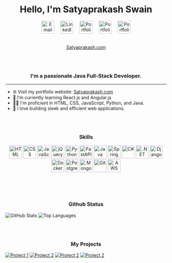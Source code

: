 
<div align="center">
  <h1>Hello, I'm Satyaprakash Swain</h1>
</div>

<div align="center">
  <a href="mailto:satyaprakashswain1998@gmail.com"><img src="https://static.vecteezy.com/system/resources/thumbnails/020/964/377/small_2x/gmail-mail-icon-for-web-design-free-png.png" alt="Email" style="width:40px;" title="Email"></a>&nbsp;&nbsp;&nbsp;&nbsp;
  <a href="https://www.linkedin.com/in/satyaprakash-swain-26301921b/"><img src="https://upload.wikimedia.org/wikipedia/commons/thumb/c/ca/LinkedIn_logo_initials.png/640px-LinkedIn_logo_initials.png" alt="LinkedIn" title="LinkedIn" style="width:40px"></a>&nbsp;&nbsp;&nbsp;&nbsp;
  <a href="https://www.instagram.com/chiku_satya_31/"><img src="https://upload.wikimedia.org/wikipedia/commons/thumb/e/e7/Instagram_logo_2016.svg/2048px-Instagram_logo_2016.svg.png" alt="Portfolio" title="Portfolio" style="width:40px"></a>&nbsp;&nbsp;&nbsp;&nbsp;
  <a href="https://www.facebook.com/chiku.chiku.3114935/"><img src="https://upload.wikimedia.org/wikipedia/commons/thumb/0/05/Facebook_Logo_%282019%29.png/1024px-Facebook_Logo_%282019%29.png" alt="Portfolio" title="Portfolio" style="width:40px"></a>&nbsp;&nbsp;&nbsp;&nbsp;
  <a href="https://x.com/Satya831093"><img src="https://upload.wikimedia.org/wikipedia/commons/5/57/X_logo_2023_%28white%29.png" alt="Portfolio" title="Portfolio" style="width:40px"></a>
</div><br>
<div align="center">  
  
  [Satyaprakash.com](https://satyaprakash.com)
</div>
<br><br>

<div align="center">
  <h3>I'm a passionate Java Full-Stack Developer.</h3>
</div>

---


- 🌐 Visit my portfolio website: [Satyaprakash.com](https://Satyaprakash.com)
- 🌱 I’m currently learning React.js and Angular.js
- 👨‍💻 I'm proficient in HTML, CSS, JavaScript, Python, and Java.
- 🚀 I love building sleek and efficient web applications.


<br><br>
<div align="center">
  <h3>Skills</h3>
</div>
<!-- Skill Badges -->
<div align="center">
  <img src="https://img.shields.io/badge/HTML-E34F26?style=for-the-badge&logo=html5&logoColor=white" alt="HTML" title="HTML" style="height: 40px;">
  <img src="https://img.shields.io/badge/CSS-1572B6?style=for-the-badge&logo=css3&logoColor=white" alt="CSS" title="CSS" style="height: 40px;">
  <img src="https://img.shields.io/badge/JavaScript-F7DF1E?style=for-the-badge&logo=javascript&logoColor=black" alt="JavaScript" title="JavaScript" style="height: 40px;">
  <img src="https://img.shields.io/badge/jQuery-0769AD?style=for-the-badge&logo=jquery&logoColor=white" alt="jQuery" title="jQuery" style="height: 40px;">
  <img src="https://img.shields.io/badge/Python-3776AB?style=for-the-badge&logo=python&logoColor=white" alt="Python" title="Python" style="height: 40px;">
  <img src="https://img.shields.io/badge/FastAPI-009688?style=for-the-badge&logo=fastapi&logoColor=white" alt="FastAPI" title="FastAPI" style="height: 40px;">
  <img src="https://img.shields.io/badge/Java-007396?style=for-the-badge&logo=java&logoColor=white" alt="Java" title="Java" style="height: 40px;">
  <img src="https://img.shields.io/badge/Spring_Boot-6DB33F?style=for-the-badge&logo=spring-boot&logoColor=white" alt="Spring Boot" title="Spring Boot" style="height: 40px;">
  <img src="https://img.shields.io/badge/C%23-239120?style=for-the-badge&logo=c-sharp&logoColor=white" alt="C#" title="C#" style="height: 40px;">
  <img src="https://img.shields.io/badge/ASP.NET-512BD4?style=for-the-badge&logo=.net&logoColor=white" alt=".NET" title=".NET" style="height: 40px;">
  <img src="https://img.shields.io/badge/Django-092E20?style=for-the-badge&logo=django&logoColor=white" alt="Django" title="Django" style="height: 40px;">
  <img src="https://img.shields.io/badge/Docker-2496ED?style=for-the-badge&logo=docker&logoColor=white" alt="Docker" title="Docker" style="height: 40px;">
  <img src="https://img.shields.io/badge/PostgreSQL-336791?style=for-the-badge&logo=postgresql&logoColor=white" alt="PostgreSQL" title="PostgreSQL" style="height: 40px;">
  <img src="https://img.shields.io/badge/MongoDB-47A248?style=for-the-badge&logo=mongodb&logoColor=white" alt="MongoDB" title="MongoDB" style="height: 40px;">
  <img src="https://img.shields.io/badge/Git-F05032?style=for-the-badge&logo=git&logoColor=white" alt="Git" title="Git" style="height: 40px;">
  <img src="https://img.shields.io/badge/AWS-232F3E?style=for-the-badge&logo=amazon-aws&logoColor=white" alt="AWS" title="AWS" style="height: 40px;">
</div>



<br><br><br>


<div align="center">
  <h3>Github Status</h3>
</div>

 ![GitHub Stats](https://github-readme-stats.vercel.app/api?username=Saswat-Kumar-Pradhan&show_icons=true&theme=radical)  ![Top Languages](https://github-readme-stats.vercel.app/api/top-langs/?username=SATYAPRAKASHSWAIN&theme=radical) 

<br><br>
<div align="center">
  <h3>My Projects</h3>
</div>

[![Project 1](https://github-readme-stats.vercel.app/api/pin/?username=Saswat-Kumar-Pradhan&repo=DIGITAL-CLOCK&theme=radical)](https://github.com/Saswat-Kumar-Pradhan/DIGITAL-CLOCK)
[![Project 2](https://github-readme-stats.vercel.app/api/pin/?username=Saswat-Kumar-Pradhan&repo=.BLOG&theme=radical)](https://github.com/Saswat-Kumar-Pradhan/.BLOG)
[![Project 2](https://github-readme-stats.vercel.app/api/pin/?username=Saswat-Kumar-Pradhan&repo=ASIDE-SIMILAR-GAME&theme=radical)](https://github.com/Saswat-Kumar-Pradhan/ASIDE-SIMILAR-GAME)
[![Project 2](https://github-readme-stats.vercel.app/api/pin/?username=Saswat-Kumar-Pradhan&repo=APP-DOWNLOAD-TASK&theme=radical)](https://github.com/Saswat-Kumar-Pradhan/APP-DOWNLOAD-TASK)
